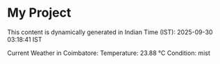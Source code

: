 # My Project

This content is dynamically generated in Indian Time (IST): 2025-09-30 03:18:41 IST


Current Weather in Coimbatore:
Temperature: 23.88 °C
Condition: mist
